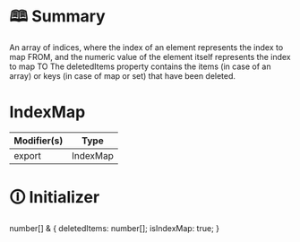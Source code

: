 # &#128366; Summary

An array of indices, where the index of an element represents the index to map FROM, and the numeric value of the element itself represents the index to map TO
The deletedItems property contains the items (in case of an array) or keys (in case of map or set) that have been deleted.

# IndexMap

| Modifier(s)                            | Type                     |
|----------------------------------------|--------------------------|
| export | IndexMap |

# &#128712; Initializer

number[] & {
deletedItems: number[];
isIndexMap: true;
}